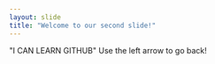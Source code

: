 ```yaml
---
layout: slide
title: "Welcome to our second slide!"
---
```

"I CAN LEARN GITHUB"
Use the left arrow to go back!
